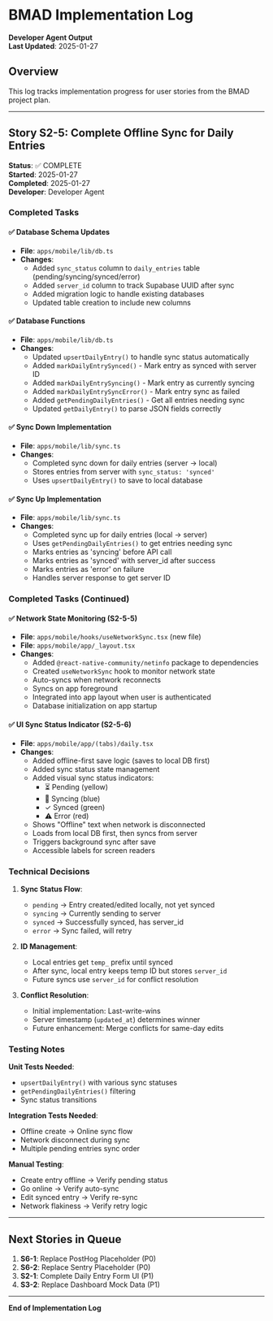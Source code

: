 # BMAD Implementation Log
**Developer Agent Output**  
**Last Updated**: 2025-01-27

## Overview
This log tracks implementation progress for user stories from the BMAD project plan.

---

## Story S2-5: Complete Offline Sync for Daily Entries

**Status**: ✅ COMPLETE  
**Started**: 2025-01-27  
**Completed**: 2025-01-27  
**Developer**: Developer Agent

### Completed Tasks

#### ✅ Database Schema Updates
- **File**: `apps/mobile/lib/db.ts`
- **Changes**:
  - Added `sync_status` column to `daily_entries` table (pending/syncing/synced/error)
  - Added `server_id` column to track Supabase UUID after sync
  - Added migration logic to handle existing databases
  - Updated table creation to include new columns

#### ✅ Database Functions
- **File**: `apps/mobile/lib/db.ts`
- **Changes**:
  - Updated `upsertDailyEntry()` to handle sync status automatically
  - Added `markDailyEntrySynced()` - Mark entry as synced with server ID
  - Added `markDailyEntrySyncing()` - Mark entry as currently syncing
  - Added `markDailyEntrySyncError()` - Mark entry sync as failed
  - Added `getPendingDailyEntries()` - Get all entries needing sync
  - Updated `getDailyEntry()` to parse JSON fields correctly

#### ✅ Sync Down Implementation
- **File**: `apps/mobile/lib/sync.ts`
- **Changes**:
  - Completed sync down for daily entries (server → local)
  - Stores entries from server with `sync_status: 'synced'`
  - Uses `upsertDailyEntry()` to save to local database

#### ✅ Sync Up Implementation
- **File**: `apps/mobile/lib/sync.ts`
- **Changes**:
  - Completed sync up for daily entries (local → server)
  - Uses `getPendingDailyEntries()` to get entries needing sync
  - Marks entries as 'syncing' before API call
  - Marks entries as 'synced' with server_id after success
  - Marks entries as 'error' on failure
  - Handles server response to get server ID

### Completed Tasks (Continued)

#### ✅ Network State Monitoring (S2-5-5)
- **File**: `apps/mobile/hooks/useNetworkSync.tsx` (new file)
- **File**: `apps/mobile/app/_layout.tsx`
- **Changes**:
  - Added `@react-native-community/netinfo` package to dependencies
  - Created `useNetworkSync` hook to monitor network state
  - Auto-syncs when network reconnects
  - Syncs on app foreground
  - Integrated into app layout when user is authenticated
  - Database initialization on app startup

#### ✅ UI Sync Status Indicator (S2-5-6)
- **File**: `apps/mobile/app/(tabs)/daily.tsx`
- **Changes**:
  - Added offline-first save logic (saves to local DB first)
  - Added sync status state management
  - Added visual sync status indicators:
    - ⏳ Pending (yellow)
    - 🔄 Syncing (blue)
    - ✓ Synced (green)
    - ⚠️ Error (red)
  - Shows "Offline" text when network is disconnected
  - Loads from local DB first, then syncs from server
  - Triggers background sync after save
  - Accessible labels for screen readers

### Technical Decisions

1. **Sync Status Flow**:
   - `pending` → Entry created/edited locally, not yet synced
   - `syncing` → Currently sending to server
   - `synced` → Successfully synced, has server_id
   - `error` → Sync failed, will retry

2. **ID Management**:
   - Local entries get `temp_` prefix until synced
   - After sync, local entry keeps temp ID but stores `server_id`
   - Future syncs use `server_id` for conflict resolution

3. **Conflict Resolution**:
   - Initial implementation: Last-write-wins
   - Server timestamp (`updated_at`) determines winner
   - Future enhancement: Merge conflicts for same-day edits

### Testing Notes

**Unit Tests Needed**:
- `upsertDailyEntry()` with various sync statuses
- `getPendingDailyEntries()` filtering
- Sync status transitions

**Integration Tests Needed**:
- Offline create → Online sync flow
- Network disconnect during sync
- Multiple pending entries sync order

**Manual Testing**:
- Create entry offline → Verify pending status
- Go online → Verify auto-sync
- Edit synced entry → Verify re-sync
- Network flakiness → Verify retry logic

---

## Next Stories in Queue

1. **S6-1**: Replace PostHog Placeholder (P0)
2. **S6-2**: Replace Sentry Placeholder (P0)
3. **S2-1**: Complete Daily Entry Form UI (P1)
4. **S3-2**: Replace Dashboard Mock Data (P1)

---

**End of Implementation Log**

